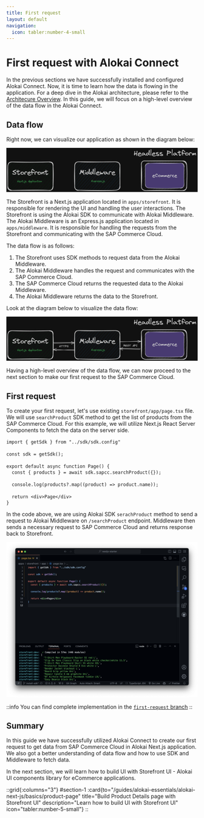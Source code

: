 ```yaml
---
title: First request
layout: default
navigation:
  icon: tabler:number-4-small
---
```


# First request with Alokai Connect

In the previous sections we have successfully installed and configured Alokai Connect. Now, it is time to learn how the data is flowing in the application. For a deep dive in the Alokai architecture, please refer to the [Architecure Overview](/general/basics/architecture). In this guide, we will focus on a high-level overview of the data flow in the Alokai Connect.

## Data flow

Right now, we can visualize our application as shown in the diagram below:

![Alokai Application](../images/alokai-app-1.webp)

The Storefront is a Next.js application located in `apps/storefront`. It is responsible for rendering the UI and handling the user interactions. The Storefront is using the Alokai SDK to communicate with Alokai Middleware. The Alokai Middleware is an Express.js application located in `apps/middleware`. It is responsible for handling the requests from the Storefront and communicating with the SAP Commerce Cloud.

The data flow is as follows:

1. The Storefront uses SDK methods to request data from the Alokai Middleware.
2. The Alokai Middleware handles the request and communicates with the SAP Commerce Cloud.
3. The SAP Commerce Cloud returns the requested data to the Alokai Middleware.
4. The Alokai Middleware returns the data to the Storefront.

Look at the diagram below to visualize the data flow:

![Alokai Data Flow](../images/alokai-app-2.webp)

Having a high-level overview of the data flow, we can now proceed to the next section to make our first request to the SAP Commerce Cloud.

## First request

To create your first request, let's use existing `storefront/app/page.tsx` file. We will use `searchProduct` SDK method to get the list of products from the SAP Commerce Cloud. For this example, we will utilize Next.js React Server Components to fetch the data on the server side.

```tsx
import { getSdk } from "../sdk/sdk.config"

const sdk = getSdk();

export default async function Page() {
  const { products } = await sdk.sapcc.searchProduct({});

  console.log(products?.map((product) => product.name));

  return <div>Page</div>
}
```

In the code above, we are using Alokai SDK `serachProduct` method to send a request to Alokai Middleware on `/searchProduct` endpoint. Middleware then sends a necessary request to SAP Commerce Cloud and returns response back to Storefront.

![First Request](../images/alokai-app-3.webp)

::info
You can find complete implementation in the [`first-request` branch](https://github.com/vuestorefront-community/nextjs-starter/tree/first-request)
::

## Summary

In this guide we have successfully utilized Alokai Connect to create our first request to get data from SAP Commerce Cloud in Alokai Next.js application. We also got a better understanding of data flow and how to use SDK and Middleware to fetch data. 

In the next section, we will learn how to build UI with Storefront UI - Alokai UI components library for eCommerce applications.

::grid{:columns="3"}
#section-1
:card{to="/guides/alokai-essentials/alokai-next-js/basics/product-page" title="Build Product Details page with Storefront UI" description="Learn how to build UI with Storefront UI" icon="tabler:number-5-small"}
::